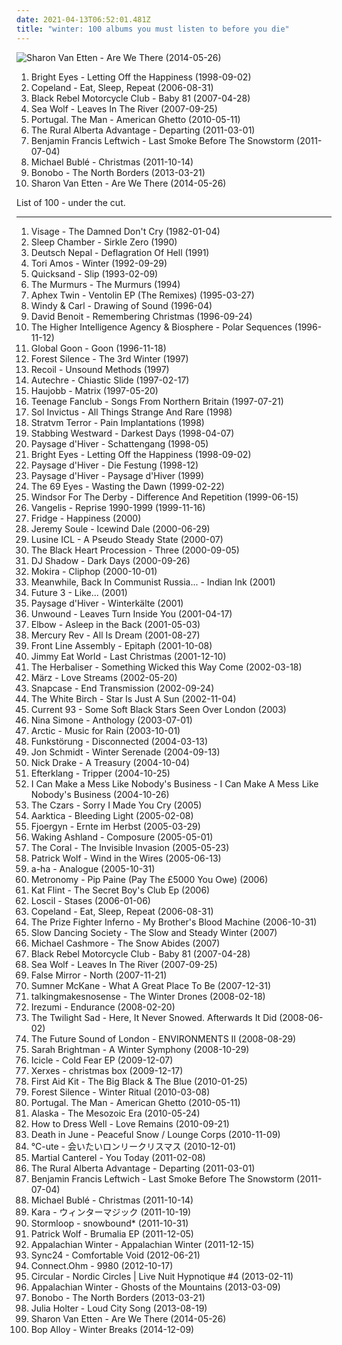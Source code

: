 ```yaml
---
date: 2021-04-13T06:52:01.481Z
title: "winter: 100 albums you must listen to before you die"
---
```

![Sharon Van Etten - Are We There (2014-05-26)](http://coverartarchive.org/release/294ce5a9-a36b-4e41-982e-56f2f94bb581/20346832405-500.jpg "Sharon Van Etten - Are We There (2014-05-26)")
<ol class="albums">
<li data-cover="https://via.placeholder.com/450" data-tags="indie, emo" role="button">Bright Eyes - Letting Off the Happiness (1998-09-02)</li>
<li data-cover="http://coverartarchive.org/release/c64999b0-8a0c-4085-96dd-7e4eab22c481/14990985445-500.jpg" data-tags="indie" role="button">Copeland - Eat, Sleep, Repeat (2006-08-31)</li>
<li data-cover="https://img.discogs.com/cfc9e7fd50d7c9c08931869b95f6849a01d0635d/images/spacer.gif" data-tags="indie, rock, indie rock" role="button">Black Rebel Motorcycle Club - Baby 81 (2007-04-28)</li>
<li data-cover="http://coverartarchive.org/release/1f535139-1a00-4da7-89cc-94cb50ceb44d/3886056504-500.jpg" data-tags="indie folk, indie, indie rock, singer-songwriter, autumn" role="button">Sea Wolf - Leaves In The River (2007-09-25)</li>
<li data-cover="http://coverartarchive.org/release/a10f34d5-8afb-460e-b6d5-a442eb7c4a2c/9612740615-500.jpg" data-tags="indie rock" role="button">Portugal. The Man - American Ghetto (2010-05-11)</li>
<li data-cover="http://coverartarchive.org/release/10c7388e-0ec1-43f4-8c8e-4a083640bc6e/16466640950-500.jpg" data-tags="indie" role="button">The Rural Alberta Advantage - Departing (2011-03-01)</li>
<li data-cover="http://coverartarchive.org/release/bab7b29e-cedf-4626-913f-e439e0c05ef9/14556222208-500.jpg" data-tags="folk" role="button">Benjamin Francis Leftwich - Last Smoke Before The Snowstorm (2011-07-04)</li>
<li data-cover="http://coverartarchive.org/release/1931b6f1-2940-461f-931f-e2c0adaa755f/4358923410-500.jpg" data-tags="christmas" role="button">Michael Bublé - Christmas (2011-10-14)</li>
<li data-cover="https://img.discogs.com/CQRfbzNYKpXll6yBUz1Ky6WKVjM=/fit-in/600x603/filters:strip_icc():format(jpeg):mode_rgb():quality(90)/discogs-images/R-4349387-1473869117-8469.jpeg.jpg" data-tags="downtempo" role="button">Bonobo - The North Borders (2013-03-21)</li>
<li data-cover="http://coverartarchive.org/release/294ce5a9-a36b-4e41-982e-56f2f94bb581/20346832405-500.jpg" data-tags="folk, indie folk" role="button">Sharon Van Etten - Are We There (2014-05-26)</li>
</ol>
List of 100 - under the cut.
<!-- more -->

_________________

<ol class="albums">
<li data-cover="http://coverartarchive.org/release/c354b401-7722-4297-a26b-0822953fa829/14592166258-500.jpg" data-tags="new wave" role="button">
Visage - The Damned Don't Cry (1982-01-04)
</li>
<li data-cover="https://img.discogs.com/kwxoizpjhckYLFermrlA5QDwJ8k=/fit-in/600x599/filters:strip_icc():format(jpeg):mode_rgb():quality(90)/discogs-images/R-316444-1175439521.jpeg.jpg" data-tags="winter" role="button">
Sleep Chamber - Sirkle Zero (1990)
</li>
<li data-cover="https://img.discogs.com/XE8JlK6QbctaeaqhM6NowdWjunk=/fit-in/597x600/filters:strip_icc():format(jpeg):mode_rgb():quality(90)/discogs-images/R-105315-1320265971.jpeg.jpg" data-tags="dark ambient, industrial" role="button">
Deutsch Nepal - Deflagration Of Hell (1991)
</li>
<li data-cover="https://img.discogs.com/vWeYc_m_2FWBlIj7kDovCLzRi2w=/fit-in/600x600/filters:strip_icc():format(jpeg):mode_rgb():quality(90)/discogs-images/R-3233908-1321635138.jpeg.jpg" data-tags="alternative, 90s" role="button">
Tori Amos - Winter (1992-09-29)
</li>
<li data-cover="http://coverartarchive.org/release/03d5aab6-c3f5-483e-8e41-ca99ef7dab32/28641431315-500.jpg" data-tags="rock, post hardcore" role="button">
Quicksand - Slip (1993-02-09)
</li>
<li data-cover="http://coverartarchive.org/release/5941dfb0-209a-4661-9301-ae665b30223d/16110823346-500.jpg" data-tags="pop, acoustic" role="button">
The Murmurs - The Murmurs (1994)
</li>
<li data-cover="http://coverartarchive.org/release/0ee1d08f-4e0b-4f1a-b418-7dd053fb03f1/25107182040-500.jpg" data-tags="electronic, idm" role="button">
Aphex Twin - Ventolin EP (The Remixes) (1995-03-27)
</li>
<li data-cover="http://coverartarchive.org/release/8d82a733-4389-424e-a28e-6af0b51618b2/16741522206-500.jpg" data-tags="ambient, shoegaze, drone" role="button">
Windy & Carl - Drawing of Sound (1996-04)
</li>
<li data-cover="https://img.discogs.com/nu0nr_qNzw02HSGU_uqRgDiW2hI=/fit-in/600x596/filters:strip_icc():format(jpeg):mode_rgb():quality(90)/discogs-images/R-6325288-1416510375-4709.jpeg.jpg" data-tags="christmas" role="button">
David Benoit - Remembering Christmas (1996-09-24)
</li>
<li data-cover="https://img.discogs.com/jFDUiZRneGLrzeHWOS2Jl-3cNEU=/fit-in/600x600/filters:strip_icc():format(jpeg):mode_rgb():quality(90)/discogs-images/R-13608813-1557434415-6321.jpeg.jpg" data-tags="ambient" role="button">
The Higher Intelligence Agency & Biosphere - Polar Sequences (1996-11-12)
</li>
<li data-cover="http://coverartarchive.org/release/1c66ca9d-21d0-4128-9a72-720d7f490d63/7412823886-500.jpg" data-tags="electronic" role="button">
Global Goon - Goon (1996-11-18)
</li>
<li data-cover="http://coverartarchive.org/release/c874902b-23f9-41aa-a8b2-fa8b8b1e0c49/4519437346-500.jpg" data-tags="ambient, winter, dark ambient, black ambient, hungarian, forest silence, freezing hungarian moon" role="button">
Forest Silence - The 3rd Winter (1997)
</li>
<li data-cover="https://img.discogs.com/ZQkFoHZ_Mub8IYOF_c7O770P40g=/fit-in/450x450/filters:strip_icc():format(jpeg):mode_rgb():quality(90)/discogs-images/R-645215-1142711425.jpeg.jpg" data-tags="electronic" role="button">
Recoil - Unsound Methods (1997)
</li>
<li data-cover="http://coverartarchive.org/release/e382e9a2-8637-4781-a29b-3dac5c991899/3760547066-500.jpg" data-tags="idm" role="button">
Autechre - Chiastic Slide (1997-02-17)
</li>
<li data-cover="https://img.discogs.com/35inaW36YddkQh7zcH-BIWAZ_bE=/fit-in/600x600/filters:strip_icc():format(jpeg):mode_rgb():quality(90)/discogs-images/R-11874623-1523900412-9752.jpeg.jpg" data-tags="metropolis" role="button">
Haujobb - Matrix (1997-05-20)
</li>
<li data-cover="https://img.discogs.com/I-oViWD7yaPbPfp-56ogVSe6K8o=/fit-in/600x469/filters:strip_icc():format(jpeg):mode_rgb():quality(90)/discogs-images/R-10404061-1538314922-5725.jpeg.jpg" data-tags="indie, rock, power pop, jangle pop, scottish" role="button">
Teenage Fanclub - Songs From Northern Britain (1997-07-21)
</li>
<li data-cover="https://via.placeholder.com/450" data-tags="winter, world serpent, nice nait" role="button">
Sol Invictus - All Things Strange And Rare (1998)
</li>
<li data-cover="https://img.discogs.com/sKvUVlG66LknIHLAP7W4yThFQEw=/fit-in/600x607/filters:strip_icc():format(jpeg):mode_rgb():quality(90)/discogs-images/R-309452-1352391633-6894.jpeg.jpg" data-tags="dark ambient, ambient" role="button">
Stratvm Terror - Pain Implantations (1998)
</li>
<li data-cover="https://img.discogs.com/av87ubWpJAYSiWLFe06--27mNms=/fit-in/600x610/filters:strip_icc():format(jpeg):mode_rgb():quality(90)/discogs-images/R-928828-1483750079-3904.jpeg.jpg" data-tags="industrial, industrial rock" role="button">
Stabbing Westward - Darkest Days (1998-04-07)
</li>
<li data-cover="http://coverartarchive.org/release/8ac7d573-b6d4-489f-9de3-63a873afb3e3/1641155319-500.jpg" data-tags="atmospheric black metal" role="button">
Paysage d'Hiver - Schattengang (1998-05)
</li>
<li data-cover="https://via.placeholder.com/450" data-tags="indie, emo" role="button">
Bright Eyes - Letting Off the Happiness (1998-09-02)
</li>
<li data-cover="http://coverartarchive.org/release/4f3105d3-833c-492b-a48f-8a7b428113c0/1638204863-500.jpg" data-tags="ambient, dark ambient" role="button">
Paysage d'Hiver - Die Festung (1998-12)
</li>
<li data-cover="https://img.discogs.com/_RMo-DUcdz986U1fQn5tyo0nNuw=/fit-in/522x804/filters:strip_icc():format(jpeg):mode_rgb():quality(90)/discogs-images/R-707325-1526298115-9165.jpeg.jpg" data-tags="atmospheric black metal" role="button">
Paysage d'Hiver - Paysage d'Hiver (1999)
</li>
<li data-cover="https://img.discogs.com/2Vg9urP_Yt5xg2Zx7fMoDrEIwpk=/fit-in/500x500/filters:strip_icc():format(jpeg):mode_rgb():quality(90)/discogs-images/R-11986454-1526045647-3237.jpeg.jpg" data-tags="gothic, finnish, gothic metal" role="button">
The 69 Eyes - Wasting the Dawn (1999-02-22)
</li>
<li data-cover="http://coverartarchive.org/release/1945e366-189a-4570-b299-8bf9d6e16455/2259847202-500.jpg" data-tags="post-rock, winter, to drift away, young god records" role="button">
Windsor For The Derby - Difference And Repetition (1999-06-15)
</li>
<li data-cover="http://coverartarchive.org/release/75d08a78-f7f0-4099-acc8-418f69282d9b/836943618-500.jpg" data-tags="vangelis, soundtrack" role="button">
Vangelis - Reprise 1990-1999 (1999-11-16)
</li>
<li data-cover="https://img.discogs.com/QLoN79nE68-tlgV6BrSEN5T-9tw=/fit-in/600x600/filters:strip_icc():format(jpeg):mode_rgb():quality(90)/discogs-images/R-77560-1291240501.jpeg.jpg" data-tags="ambient" role="button">
Fridge - Happiness (2000)
</li>
<li data-cover="http://coverartarchive.org/release/439fda30-67ae-4c21-8a89-e96607391526/3689428173-500.jpg" data-tags="winter, forgotten realms" role="button">
Jeremy Soule - Icewind Dale (2000-06-29)
</li>
<li data-cover="http://coverartarchive.org/release/cd994d58-4f33-4eff-aa30-2bb486685bcb/23919615928-500.jpg" data-tags="idm" role="button">
Lusine ICL - A Pseudo Steady State (2000-07)
</li>
<li data-cover="http://coverartarchive.org/release/f5cc9977-3c0f-40da-b483-8794a5fdee1f/4525765665-500.jpg" data-tags="winter, nice nite" role="button">
The Black Heart Procession - Three (2000-09-05)
</li>
<li data-cover="http://coverartarchive.org/release/4aacec70-87db-457e-96dc-59020c412e46/6212339784-500.jpg" data-tags="electronic, trip-hop, dark, winter, 2000s, for rainy days, nice nait" role="button">
DJ Shadow - Dark Days (2000-09-26)
</li>
<li data-cover="https://img.discogs.com/uS6EVHtn8ZOU8fmTREl-PTosiA8=/fit-in/425x600/filters:strip_icc():format(jpeg):mode_rgb():quality(90)/discogs-images/R-16363-1158754593.jpeg.jpg" data-tags="minimal" role="button">
Mokira - Cliphop (2000-10-01)
</li>
<li data-cover="http://coverartarchive.org/release/3f7a84d7-247d-4813-9bae-b1af33890994/1234792383-500.jpg" data-tags="post-rock" role="button">
Meanwhile, Back In Communist Russia... - Indian Ink (2001)
</li>
<li data-cover="https://via.placeholder.com/450" data-tags="morning, winter, nice nait, nice nite" role="button">
Future 3 - Like... (2001)
</li>
<li data-cover="http://coverartarchive.org/release/ae1a0e77-5977-45f1-9557-634820859899/2708262058-500.jpg" data-tags="atmospheric black metal, ambient" role="button">
Paysage d'Hiver - Winterkälte (2001)
</li>
<li data-cover="http://coverartarchive.org/release/3b1b7509-7bff-4a95-9ee8-f5e050cf102e/27704658731-500.jpg" data-tags="post-hardcore" role="button">
Unwound - Leaves Turn Inside You (2001-04-17)
</li>
<li data-cover="https://via.placeholder.com/450" data-tags="alternative" role="button">
Elbow - Asleep in the Back (2001-05-03)
</li>
<li data-cover="https://img.discogs.com/OZNzVx8zwpbRtFXXuTGWjnSZIM4=/fit-in/600x590/filters:strip_icc():format(jpeg):mode_rgb():quality(90)/discogs-images/R-2583517-1542933395-8879.jpeg.jpg" data-tags="dream pop, indie rock" role="button">
Mercury Rev - All Is Dream (2001-08-27)
</li>
<li data-cover="https://img.discogs.com/2nwInmj50kkL8Pv5AW3lmLxIhr4=/fit-in/600x595/filters:strip_icc():format(jpeg):mode_rgb():quality(90)/discogs-images/R-6395902-1485607002-9284.png.jpg" data-tags="industrial" role="button">
Front Line Assembly - Epitaph (2001-10-08)
</li>
<li data-cover="http://coverartarchive.org/release/0f37e0bf-5f79-42e8-be0b-1782bc788355/1475380053-500.jpg" data-tags="christmas" role="button">
Jimmy Eat World - Last Christmas (2001-12-10)
</li>
<li data-cover="https://img.discogs.com/KMM2dRr2pi53sfnL4ILdHDgVvOU=/fit-in/430x421/filters:strip_icc():format(jpeg):mode_rgb():quality(90)/discogs-images/R-1297338-1220216793.jpeg.jpg" data-tags="trip-hop, ninja tune" role="button">
The Herbaliser - Something Wicked this Way Come (2002-03-18)
</li>
<li data-cover="https://img.discogs.com/TIEMf34k2sWNvW6MEcWPbO5on4I=/fit-in/600x544/filters:strip_icc():format(jpeg):mode_rgb():quality(90)/discogs-images/R-45988-1384549653-3131.jpeg.jpg" data-tags="electronic, winter, german, cold, snow, post-revolutionary pop song, avantgarde pop, cold days, first snow, music for cold days" role="button">
März - Love Streams (2002-05-20)
</li>
<li data-cover="https://img.discogs.com/KG5cs3TGeT5vl3hghn7Dvw4WIZw=/fit-in/600x591/filters:strip_icc():format(jpeg):mode_rgb():quality(90)/discogs-images/R-740597-1556989837-9641.jpeg.jpg" data-tags="hardcore" role="button">
Snapcase - End Transmission (2002-09-24)
</li>
<li data-cover="https://img.discogs.com/i9584y28ConNp5D5Dh_AIYB996g=/fit-in/474x472/filters:strip_icc():format(jpeg):mode_rgb():quality(90)/discogs-images/R-1030535-1207227733.jpeg.jpg" data-tags="slowcore, post-rock, ambient pop" role="button">
The White Birch - Star Is Just A Sun (2002-11-04)
</li>
<li data-cover="http://coverartarchive.org/release/1ee1f8a5-c0a3-4ff4-a5d8-9453661fc6ae/3625745649-500.jpg" data-tags="live" role="button">
Current 93 - Some Soft Black Stars Seen Over London (2003)
</li>
<li data-cover="http://coverartarchive.org/release/8ad974f7-091f-41b7-ae1c-1294b4b32cd5/15089570158-500.jpg" data-tags="jazz, blues" role="button">
Nina Simone - Anthology (2003-07-01)
</li>
<li data-cover="https://img.discogs.com/Aw6jGBRGiClMUr4q8_3lGs2S0Ro=/fit-in/480x462/filters:strip_icc():format(jpeg):mode_rgb():quality(90)/discogs-images/R-8573537-1464317671-3385.jpeg.jpg" data-tags="indie, canada, calm, acoustic, canadian, singer, guitar, songwriter, winter, loop, cold, rain, lonely, vancouver, independent, arctic, layered, indie-canada, i wanna hear it" role="button">
Arctic - Music for Rain (2003-10-01)
</li>
<li data-cover="http://coverartarchive.org/release/3b90bb96-29e1-4384-b980-7205899f9464/9561418659-500.jpg" data-tags="electronic" role="button">
Funkstörung - Disconnected (2004-03-13)
</li>
<li data-cover="https://img.discogs.com/tZUbIgIOFwGcOdGUMoZq_sihhYs=/fit-in/600x608/filters:strip_icc():format(jpeg):mode_rgb():quality(90)/discogs-images/R-14803942-1581907039-7504.jpeg.jpg" data-tags="piano" role="button">
Jon Schmidt - Winter Serenade (2004-09-13)
</li>
<li data-cover="https://img.discogs.com/Jgb4P2lHL3icqB-nwBds06XMCrM=/fit-in/596x600/filters:strip_icc():format(jpeg):mode_rgb():quality(90)/discogs-images/R-781221-1412774198-3302.jpeg.jpg" data-tags="folk, 70s, singer-songwriter" role="button">
Nick Drake - A Treasury (2004-10-04)
</li>
<li data-cover="https://img.discogs.com/vDrhdpiSCQOv2B2i_eL7O77oHPg=/fit-in/500x446/filters:strip_icc():format(jpeg):mode_rgb():quality(90)/discogs-images/R-339667-1321456005.jpeg.jpg" data-tags="post-rock, electronic" role="button">
Efterklang - Tripper (2004-10-25)
</li>
<li data-cover="http://coverartarchive.org/release/ef77304f-302c-4ab3-8303-79914646e7a9/26411107989-500.jpg" data-tags="constantly in circulation" role="button">
I Can Make a Mess Like Nobody's Business - I Can Make A Mess Like Nobody's Business (2004-10-26)
</li>
<li data-cover="http://coverartarchive.org/release/01e924fd-0c88-447a-b62b-33fb9388106c/27688972155-500.jpg" data-tags="chillout" role="button">
The Czars - Sorry I Made You Cry (2005)
</li>
<li data-cover="http://coverartarchive.org/release/bb2cbfad-1420-498d-82d7-cd5e4ef02e3c/11156564945-500.jpg" data-tags="winter" role="button">
Aarktica - Bleeding Light (2005-02-08)
</li>
<li data-cover="https://img.discogs.com/ScanGejkU_lAutoyfysshlGLCEM=/fit-in/333x300/filters:strip_icc():format(jpeg):mode_rgb():quality(90)/discogs-images/R-2033448-1259787217.gif.jpg" data-tags="black metal" role="button">
Fjoergyn - Ernte im Herbst (2005-03-29)
</li>
<li data-cover="https://img.discogs.com/HeCVoF8Y4QFel9ypPxY6QwVkkng=/fit-in/280x280/filters:strip_icc():format(jpeg):mode_rgb():quality(90)/discogs-images/R-3819928-1345676693-3574.jpeg.jpg" data-tags="discoverockult" role="button">
Waking Ashland - Composure (2005-05-01)
</li>
<li data-cover="http://coverartarchive.org/release/9b401b82-9820-4bbb-b2d7-b6a1b8b38464/13330484042-500.jpg" data-tags="indie rock" role="button">
The Coral - The Invisible Invasion (2005-05-23)
</li>
<li data-cover="https://via.placeholder.com/450" data-tags="indie, singer-songwriter, british" role="button">
Patrick Wolf - Wind in the Wires (2005-06-13)
</li>
<li data-cover="http://coverartarchive.org/release/d87a354a-b0eb-44cc-bc09-cc966eb86df2/20833625751-500.jpg" data-tags="pop" role="button">
a-ha - Analogue (2005-10-31)
</li>
<li data-cover="https://via.placeholder.com/450" data-tags="electronic" role="button">
Metronomy - Pip Paine (Pay The £5000 You Owe) (2006)
</li>
<li data-cover="https://via.placeholder.com/450" data-tags="winter, flawless albums" role="button">
Kat Flint - The Secret Boy's Club Ep (2006)
</li>
<li data-cover="http://coverartarchive.org/release/86b4ecb7-4336-4e8f-bf13-6e4673e7698d/1314644765-500.jpg" data-tags="ambient, drone" role="button">
Loscil - Stases (2006-01-06)
</li>
<li data-cover="http://coverartarchive.org/release/c64999b0-8a0c-4085-96dd-7e4eab22c481/14990985445-500.jpg" data-tags="indie" role="button">
Copeland - Eat, Sleep, Repeat (2006-08-31)
</li>
<li data-cover="https://img.discogs.com/y3J1BJWu6hxUYGABSHnoVyX1VkA=/fit-in/300x299/filters:strip_icc():format(jpeg):mode_rgb():quality(90)/discogs-images/R-3040332-1312929855.jpeg.jpg" data-tags="acoustic" role="button">
The Prize Fighter Inferno - My Brother's Blood Machine (2006-10-31)
</li>
<li data-cover="http://coverartarchive.org/release/7a7b7dd9-700e-41bf-a5d0-1dca120e2ca7/2904746115-500.jpg" data-tags="ambient, mellow" role="button">
Slow Dancing Society - The Slow and Steady Winter (2007)
</li>
<li data-cover="http://coverartarchive.org/release/3b3ee7b7-a91e-4b70-bcc2-2669d1bf013d/16302212379-500.jpg" data-tags="classical, singer-songwriter" role="button">
Michael Cashmore - The Snow Abides (2007)
</li>
<li data-cover="https://img.discogs.com/cfc9e7fd50d7c9c08931869b95f6849a01d0635d/images/spacer.gif" data-tags="indie, rock, indie rock" role="button">
Black Rebel Motorcycle Club - Baby 81 (2007-04-28)
</li>
<li data-cover="http://coverartarchive.org/release/1f535139-1a00-4da7-89cc-94cb50ceb44d/3886056504-500.jpg" data-tags="indie folk, indie, indie rock, singer-songwriter, autumn" role="button">
Sea Wolf - Leaves In The River (2007-09-25)
</li>
<li data-cover="https://img.discogs.com/wdrK4xIiu8DyDP0ul-LZFdUrr9Y=/fit-in/600x599/filters:strip_icc():format(jpeg):mode_rgb():quality(90)/discogs-images/R-1021965-1268559354.jpeg.jpg" data-tags="dark ambient" role="button">
False Mirror - North (2007-11-21)
</li>
<li data-cover="http://coverartarchive.org/release/05eaa945-6eb6-4e4b-a74a-e9bb0f2be39f/5817210927-500.jpg" data-tags="instrumental, winter" role="button">
Sumner McKane - What A Great Place To Be (2007-12-31)
</li>
<li data-cover="https://img.discogs.com/rbEJ5DqzSdyUk6xyKqV_bCFLZVQ=/fit-in/600x600/filters:strip_icc():format(jpeg):mode_rgb():quality(90)/discogs-images/R-1174383-1198382976.jpeg.jpg" data-tags="ambient, drone, winter, soundscapes, benbecula, want to buy" role="button">
talkingmakesnosense - The Winter Drones (2008-02-18)
</li>
<li data-cover="http://coverartarchive.org/release/e322064b-c0cc-43e8-a89c-295793d7f061/2500350500-500.jpg" data-tags="ambient" role="button">
Irezumi - Endurance (2008-02-20)
</li>
<li data-cover="https://img.discogs.com/k6Q9HpcT0w9TVlKXKLL29cYjWn4=/fit-in/400x414/filters:strip_icc():format(jpeg):mode_rgb():quality(90)/discogs-images/R-1671211-1308318414.gif.jpg" data-tags="winter, bobjebus16 owns this, no waste album, stand out albums of 2008" role="button">
The Twilight Sad - Here, It Never Snowed. Afterwards It Did (2008-06-02)
</li>
<li data-cover="http://coverartarchive.org/release/ad006774-68da-3135-90de-44730d0d2239/22066393640-500.jpg" data-tags="ambient" role="button">
The Future Sound of London - ENVIRONMENTS II (2008-08-29)
</li>
<li data-cover="https://img.discogs.com/H8BvOsvOFiaTVGashYadtz_jyeo=/fit-in/600x606/filters:strip_icc():format(jpeg):mode_rgb():quality(90)/discogs-images/R-13635631-1557992376-9266.jpeg.jpg" data-tags="christmas" role="button">
Sarah Brightman - A Winter Symphony (2008-10-29)
</li>
<li data-cover="https://via.placeholder.com/450" data-tags="winter" role="button">
Icicle - Cold Fear EP (2009-12-07)
</li>
<li data-cover="https://via.placeholder.com/450" data-tags="winter, dxm" role="button">
Xerxes - christmas box (2009-12-17)
</li>
<li data-cover="http://coverartarchive.org/release/564dc65d-2d42-4fc9-a28f-e65796716fed/2001762761-500.jpg" data-tags="folk" role="button">
First Aid Kit - The Big Black & The Blue (2010-01-25)
</li>
<li data-cover="http://coverartarchive.org/release/8f726204-800d-4174-995c-a594a937f0b7/2683603256-500.jpg" data-tags="black metal, atmospheric, winter, 2010s, ambient black metal, atmospheric black metal, panik terror" role="button">
Forest Silence - Winter Ritual (2010-03-08)
</li>
<li data-cover="http://coverartarchive.org/release/a10f34d5-8afb-460e-b6d5-a442eb7c4a2c/9612740615-500.jpg" data-tags="indie rock" role="button">
Portugal. The Man - American Ghetto (2010-05-11)
</li>
<li data-cover="http://coverartarchive.org/release/f3a42413-b0a7-43dc-a14b-03f915e8f178/4926638233-500.jpg" data-tags="atmospheric, drum and bass, atmospheric drum and bass, winter, drum'n'bass" role="button">
Alaska - The Mesozoic Era (2010-05-24)
</li>
<li data-cover="http://coverartarchive.org/release/672b0552-385f-400e-9934-eaed8fe770c8/6610332297-500.jpg" data-tags="ambient" role="button">
How to Dress Well - Love Remains (2010-09-21)
</li>
<li data-cover="http://coverartarchive.org/release/ed5c5063-31bd-462c-9f32-2228869b0594/16084014721-500.jpg" data-tags="piano, winter, festivals end as festivals must" role="button">
Death in June - Peaceful Snow / Lounge Corps (2010-11-09)
</li>
<li data-cover="http://coverartarchive.org/release/79b7bca1-9718-36ff-afa2-ea3367274ac0/7110275026-500.jpg" data-tags="winter, hello project, c-ute" role="button">
℃-ute - 会いたいロンリークリスマス (2010-12-01)
</li>
<li data-cover="https://img.discogs.com/LfHKN6ST6_38cqfO7dFgByUzYkQ=/fit-in/600x600/filters:strip_icc():format(jpeg):mode_rgb():quality(90)/discogs-images/R-2556319-1294526322.jpeg.jpg" data-tags="new wave, winter, leuven, my gang 11" role="button">
Martial Canterel - You Today (2011-02-08)
</li>
<li data-cover="http://coverartarchive.org/release/10c7388e-0ec1-43f4-8c8e-4a083640bc6e/16466640950-500.jpg" data-tags="indie" role="button">
The Rural Alberta Advantage - Departing (2011-03-01)
</li>
<li data-cover="http://coverartarchive.org/release/bab7b29e-cedf-4626-913f-e439e0c05ef9/14556222208-500.jpg" data-tags="folk" role="button">
Benjamin Francis Leftwich - Last Smoke Before The Snowstorm (2011-07-04)
</li>
<li data-cover="http://coverartarchive.org/release/1931b6f1-2940-461f-931f-e2c0adaa755f/4358923410-500.jpg" data-tags="christmas" role="button">
Michael Bublé - Christmas (2011-10-14)
</li>
<li data-cover="https://via.placeholder.com/450" data-tags="winter" role="button">
Kara - ウィンターマジック (2011-10-19)
</li>
<li data-cover="http://coverartarchive.org/release/6a882803-2220-41dc-b94b-2938728d28c0/6437332025-500.jpg" data-tags="winter" role="button">
Stormloop - snowbound* (2011-10-31)
</li>
<li data-cover="https://img.discogs.com/ybF15F4VYoqhNPSD_h9n7P5FeBw=/fit-in/600x536/filters:strip_icc():format(jpeg):mode_rgb():quality(90)/discogs-images/R-3274425-1369346341-7544.jpeg.jpg" data-tags="indie, pop, alternative, winter, patrick wolf, lupercalia" role="button">
Patrick Wolf - Brumalia EP (2011-12-05)
</li>
<li data-cover="http://coverartarchive.org/release/4ffde46c-ddb4-4475-a31b-e40928bf8a2d/9017280453-500.jpg" data-tags="winter, winter metal" role="button">
Appalachian Winter - Appalachian Winter (2011-12-15)
</li>
<li data-cover="http://coverartarchive.org/release/cc675c8d-ce63-4ee4-a122-60c90f1ff282/9632033240-500.jpg" data-tags="ambient" role="button">
Sync24 - Comfortable Void (2012-06-21)
</li>
<li data-cover="https://img.discogs.com/dAEk2t8qSytwgbNX0h2icF0ufco=/fit-in/600x600/filters:strip_icc():format(jpeg):mode_rgb():quality(90)/discogs-images/R-3952156-1354675334-1333.jpeg.jpg" data-tags="ambient, psybient" role="button">
Connect.Ohm - 9980 (2012-10-17)
</li>
<li data-cover="http://coverartarchive.org/release/817da803-a156-4075-9d28-db04cc7af00e/4061019447-500.jpg" data-tags="ambient" role="button">
Circular - Nordic Circles | Live Nuit Hypnotique #4 (2013-02-11)
</li>
<li data-cover="http://coverartarchive.org/release/3063ca25-2634-4d69-8302-5bb2a54b1653/3814098250-500.jpg" data-tags="winter, mountain, melodic metal, melodic black metal, ghost, free metal albums, the best of 2013" role="button">
Appalachian Winter - Ghosts of the Mountains (2013-03-09)
</li>
<li data-cover="https://img.discogs.com/CQRfbzNYKpXll6yBUz1Ky6WKVjM=/fit-in/600x603/filters:strip_icc():format(jpeg):mode_rgb():quality(90)/discogs-images/R-4349387-1473869117-8469.jpeg.jpg" data-tags="downtempo" role="button">
Bonobo - The North Borders (2013-03-21)
</li>
<li data-cover="http://coverartarchive.org/release/9d1dc16a-a854-4589-b78b-f008af493aac/4871200031-500.jpg" data-tags="art pop, chamber pop" role="button">
Julia Holter - Loud City Song (2013-08-19)
</li>
<li data-cover="http://coverartarchive.org/release/294ce5a9-a36b-4e41-982e-56f2f94bb581/20346832405-500.jpg" data-tags="folk, indie folk" role="button">
Sharon Van Etten - Are We There (2014-05-26)
</li>
<li data-cover="http://coverartarchive.org/release/a65df6e4-e093-4953-b8f0-5c5a1083239d/9066069044-500.jpg" data-tags="hip hop, christmas, winter, wintery, holiday, jazz rap, chill hop" role="button">
Bop Alloy - Winter Breaks (2014-12-09)
</li>
</ol>